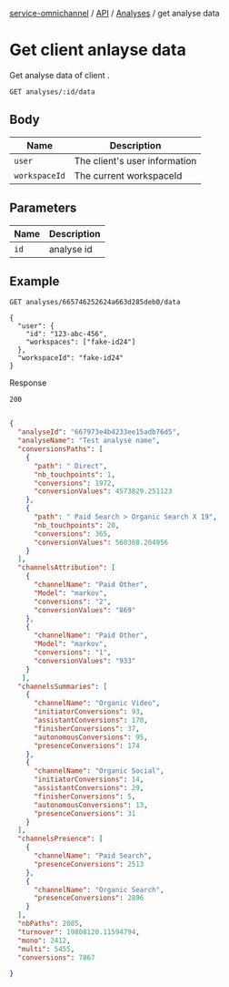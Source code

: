 [service-omnichannel](../../../../README.md) / [API](../README.md) / [Analyses](./README.md) / get analyse data 

# Get client anlayse data

Get analyse data  of client . 

```text
GET analyses/:id/data
```

## Body

| Name           | Description                                         |
|----------------|-----------------------------------------------------|
| `user`         | The client's user information                       |
| `workspaceId`  | The current workspaceId                             |


## Parameters

| Name           | Description                                         |
|----------------|-----------------------------------------------------|
| `id`           | analyse id                                          |



## Example

```text
GET analyses/665746252624a663d285deb0/data

{
  "user": {
    "id": "123-abc-456",
    "workspaces": ["fake-id24"]
  },
  "workspaceId": "fake-id24"
}
```

Response

```text
200
```

```json

{
  "analyseId": "667973e4b4233ee15adb76d5",
  "analyseName": "Test analyse name",
  "conversionsPaths": [
    {
      "path": " Direct",
      "nb_touchpoints": 1,
      "conversions": 1972,
      "conversionValues": 4573829.251123
    },
    {
      "path": " Paid Search > Organic Search X 19",
      "nb_touchpoints": 20,
      "conversions": 365,
      "conversionValues": 560368.204956
    }
  ],
  "channelsAttribution": [
    {
      "channelName": "Paid Other",
      "Model": "markov",
      "conversions": "2",
      "conversionValues": "869"
    },
    {
      "channelName": "Paid Other",
      "Model": "markov",
      "conversions": "1",
      "conversionValues": "933"
    }
   ],
  "channelsSummaries": [
    {
      "channelName": "Organic Video",
      "initiatorConversions": 93,
      "assistantConversions": 170,
      "finisherConversions": 37,
      "autonomousConversions": 95,
      "presenceConversions": 174
    },
    {
      "channelName": "Organic Social",
      "initiatorConversions": 14,
      "assistantConversions": 29,
      "finisherConversions": 5,
      "autonomousConversions": 13,
      "presenceConversions": 31
    } 
  ],
  "channelsPresence": [
    {
      "channelName": "Paid Search",
      "presenceConversions": 2513
    },
    {
      "channelName": "Organic Search",
      "presenceConversions": 2896
    }
  ],
  "nbPaths": 2085,
  "turnover": 19808120.11594794,
  "mono": 2412,
  "multi": 5455,
  "conversions": 7867    

}    
            

```